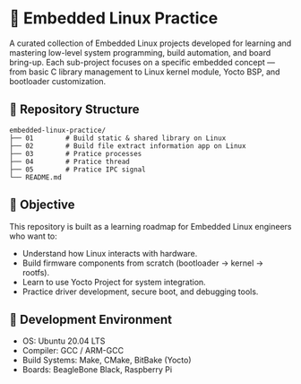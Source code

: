 # 🧠 Embedded Linux Practice

A curated collection of Embedded Linux projects developed for learning and mastering low-level system programming, build automation, and board bring-up.
Each sub-project focuses on a specific embedded concept — from basic C library management to Linux kernel module, Yocto BSP, and bootloader customization.

## 📂 Repository Structure

```
embedded-linux-practice/
├── 01        # Build static & shared library on Linux
├── 02        # Build file extract information app on Linux
├── 03        # Pratice processes
├── 04        # Pratice thread
├── 05        # Pratice IPC signal
└── README.md
```


## 🎯 Objective

This repository is built as a learning roadmap for Embedded Linux engineers who want to:
- Understand how Linux interacts with hardware.
- Build firmware components from scratch (bootloader → kernel → rootfs).
- Learn to use Yocto Project for system integration.
- Practice driver development, secure boot, and debugging tools.

## 🧰 Development Environment

- OS: Ubuntu 20.04 LTS
- Compiler: GCC / ARM-GCC
- Build Systems: Make, CMake, BitBake (Yocto)
- Boards: BeagleBone Black, Raspberry Pi

